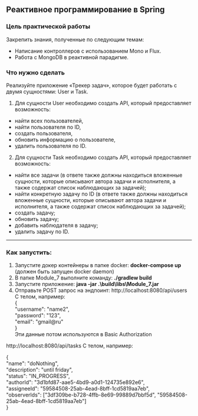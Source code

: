 <H2>Реактивное программирование в Spring</H2>

<H3>Цель практической работы</H3>
Закрепить знания, полученные по следующим темам:

* Написание контроллеров с использованием Mono и Flux.
* Работа с MongoDB в реактивной парадигме.

<H3>Что нужно сделать</H3>
Реализуйте приложение «Трекер задач», которое будет работать с двумя сущностями: User и Task.

1. Для сущности User необходимо создать API, который предоставляет возможность:

* найти всех пользователей,
* найти пользователя по ID,
* создать пользователя,
* обновить информацию о пользователе,
* удалить пользователя по ID.

2. Для сущности Task необходимо создать API, который предоставляет возможность:

* найти все задачи (в ответе также должны находиться вложенные сущности, которые описывают автора задачи и исполнителя, а также содержат список наблюдающих за задачей);
* найти конкретную задачу по ID (в ответе также должны находиться вложенные сущности, которые описывают автора задачи и исполнителя, а также содержат список наблюдающих за задачей);
* создать задачу;
* обновить задачу;
* добавить наблюдателя в задачу;
* удалить задачу по ID.

---

<H3>Как запустить:</H3>

1. Запустите докер контейнеры в папке docker: <b>docker-compose up</b> (должен быть запущен docker daemon)
2. В папке Module_7 выполните команду: <b>./gradlew build</b>
3. Запустите приложение: <b>java -jar .\build\libs\Module_7.jar</b>
4. Отправьте POST запрос на эндпоинт:
http://localhost:8080/api/users  
   С телом, например:  
{  
   "username": "name2",  
   "password": "123",  
   "email": "gmail@ru"  
}  
Эти данные потом используются в Basic Authorization

http://localhost:8080/api/tasks
   С телом, например:  

{  
"name": "doNothing",  
"description": "until friday",  
"status": "IN_PROGRESS",  
"authorId": "3d1bfd87-aae5-4bd9-a0d1-124735e892e6",  
"assigneeId": "59584508-25ab-4ead-8bff-1cd5819aa7eb",  
"observerIds": ["3df309be-b728-4ffb-8e69-99889d7bbf5d", "59584508-25ab-4ead-8bff-1cd5819aa7eb"]  
}
